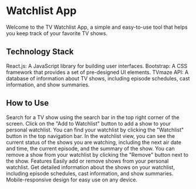 # Watchlist App
Welcome to the TV Watchlist App, a simple and easy-to-use tool that helps you keep track of your favorite TV shows.

## Technology Stack

React.js: A JavaScript library for building user interfaces.
Bootstrap: A CSS framework that provides a set of pre-designed UI elements.
TVmaze API: A database of information about TV shows, including episode schedules, cast information, and show summaries.

## How to Use

Search for a TV show using the search bar in the top right corner of the screen.
Click on the "Add to Watchlist" button to add a show to your personal watchlist.
You can find your watchlist by clicking the "Watchlist" button in the top navigation bar.
In the watchlist view, you can see the current status of the shows you are watching, including the next air date and time, the current episode, and the summary of the show.
You can remove a show from your watchlist by clicking the "Remove" button next to the show.
Features
Easily add or remove shows from your personal watchlist.
Get detailed information about the shows on your watchlist, including episode schedules, cast information, and show summaries.
Mobile-responsive design for easy use on any device.





